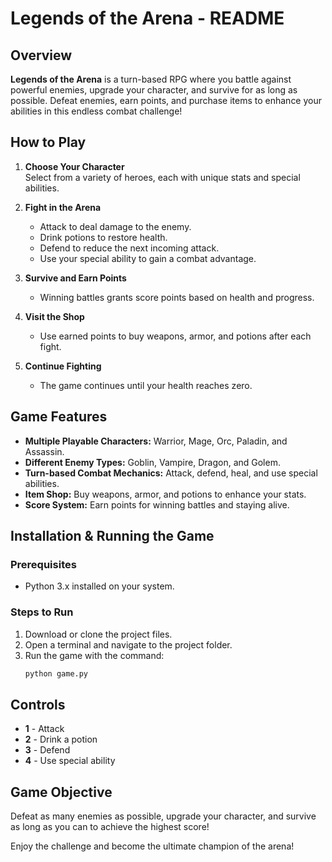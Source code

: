 # Legends of the Arena - README

## Overview
**Legends of the Arena** is a turn-based RPG where you battle against powerful enemies, upgrade your character, and survive for as long as possible. Defeat enemies, earn points, and purchase items to enhance your abilities in this endless combat challenge!

## How to Play
1. **Choose Your Character**  
   Select from a variety of heroes, each with unique stats and special abilities.

2. **Fight in the Arena**  
   - Attack to deal damage to the enemy.  
   - Drink potions to restore health.  
   - Defend to reduce the next incoming attack.  
   - Use your special ability to gain a combat advantage.

3. **Survive and Earn Points**  
   - Winning battles grants score points based on health and progress.

4. **Visit the Shop**  
   - Use earned points to buy weapons, armor, and potions after each fight.

5. **Continue Fighting**  
   - The game continues until your health reaches zero.

## Game Features
- **Multiple Playable Characters:** Warrior, Mage, Orc, Paladin, and Assassin.
- **Different Enemy Types:** Goblin, Vampire, Dragon, and Golem.
- **Turn-based Combat Mechanics:** Attack, defend, heal, and use special abilities.
- **Item Shop:** Buy weapons, armor, and potions to enhance your stats.
- **Score System:** Earn points for winning battles and staying alive.

## Installation & Running the Game
### Prerequisites
- Python 3.x installed on your system.

### Steps to Run
1. Download or clone the project files.
2. Open a terminal and navigate to the project folder.
3. Run the game with the command:
   ```sh
   python game.py
   ```

## Controls
- **1** - Attack
- **2** - Drink a potion
- **3** - Defend
- **4** - Use special ability

## Game Objective
Defeat as many enemies as possible, upgrade your character, and survive as long as you can to achieve the highest score!

Enjoy the challenge and become the ultimate champion of the arena!

